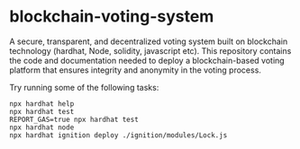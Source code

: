 # blockchain-voting-system
A secure, transparent, and decentralized voting system built on blockchain technology (hardhat, Node, solidity, javascript etc). This repository contains the code and documentation needed to deploy a blockchain-based voting platform that ensures integrity and anonymity in the voting process.

Try running some of the following tasks:

```shell
npx hardhat help
npx hardhat test
REPORT_GAS=true npx hardhat test
npx hardhat node
npx hardhat ignition deploy ./ignition/modules/Lock.js
```
